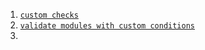 1. [`custom checks`](https://developer.hashicorp.com/terraform/tutorials/configuration-language/checks)
2. [`validate modules with custom conditions`](https://developer.hashicorp.com/terraform/tutorials/configuration-language/custom-conditions)
3.
